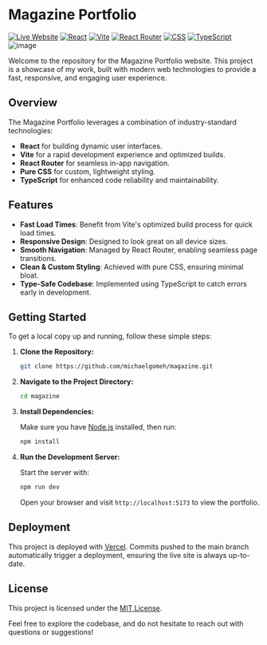 # Magazine Portfolio

[![Live Website](https://img.shields.io/website?style=for-the-badge&up_message=online&url=https://magazine-michael-gomeh.vercel.app/)]([https://your-live-website.com](https://magazine-michael-gomeh.vercel.app/))
[![React](https://img.shields.io/badge/React-20232A?style=for-the-badge&logo=react&logoColor=61DAFB)](https://reactjs.org/)
[![Vite](https://img.shields.io/badge/Vite-646CFF?style=for-the-badge&logo=vite&logoColor=ffffff)](https://vitejs.dev/)
[![React Router](https://img.shields.io/badge/React_Router-CA4245?style=for-the-badge&logo=react-router&logoColor=white)](https://reactrouter.com/)
[![CSS](https://img.shields.io/badge/CSS-1572B6?style=for-the-badge&logo=css3&logoColor=white)](https://developer.mozilla.org/en-US/docs/Web/CSS)
[![TypeScript](https://img.shields.io/badge/TypeScript-007ACC?style=for-the-badge&logo=typescript&logoColor=white)](https://www.typescriptlang.org/)
![image](https://github.com/user-attachments/assets/e1c8df16-6e45-45f4-bd21-f1caa1f26552)

Welcome to the repository for the Magazine Portfolio website. This project is a showcase of my work, built with modern web technologies to provide a fast, responsive, and engaging user experience.

## Overview

The Magazine Portfolio leverages a combination of industry-standard technologies:
- **React** for building dynamic user interfaces.
- **Vite** for a rapid development experience and optimized builds.
- **React Router** for seamless in-app navigation.
- **Pure CSS** for custom, lightweight styling.
- **TypeScript** for enhanced code reliability and maintainability.

## Features

- **Fast Load Times**: Benefit from Vite's optimized build process for quick load times.
- **Responsive Design**: Designed to look great on all device sizes.
- **Smooth Navigation**: Managed by React Router, enabling seamless page transitions.
- **Clean & Custom Styling**: Achieved with pure CSS, ensuring minimal bloat.
- **Type-Safe Codebase**: Implemented using TypeScript to catch errors early in development.

## Getting Started

To get a local copy up and running, follow these simple steps:

1. **Clone the Repository:**

   ```bash
   git clone https://github.com/michaelgomeh/magazine.git
   ```

2. **Navigate to the Project Directory:**

   ```bash
   cd magazine
   ```

3. **Install Dependencies:**

   Make sure you have [Node.js](https://nodejs.org/) installed, then run:

   ```bash
   npm install
   ```

4. **Run the Development Server:**

   Start the server with:

   ```bash
   npm run dev
   ```

   Open your browser and visit `http://localhost:5173` to view the portfolio.

## Deployment

This project is deployed with [Vercel](https://vercel.com/). Commits pushed to the main branch automatically trigger a deployment, ensuring the live site is always up-to-date.

## License

This project is licensed under the [MIT License](LICENSE).

Feel free to explore the codebase, and do not hesitate to reach out with questions or suggestions!

